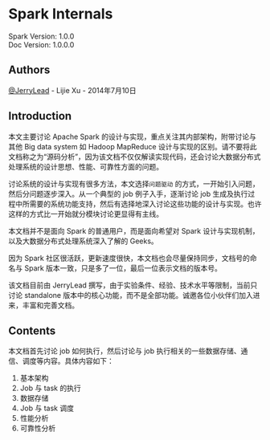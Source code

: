 # Spark Internals

Spark Version: 1.0.0  
Doc Version: 1.0.0.0

## Authors
 [@JerryLead](http://weibo.com/jerrylead) - Lijie Xu - 2014年7月10日 


## Introduction
本文主要讨论 Apache Spark 的设计与实现，重点关注其内部架构，附带讨论与其他 Big data system 如 Hadoop MapReduce 设计与实现的区别。请不要将此文档称之为“源码分析”，因为该文档不仅仅解读实现代码，还会讨论大数据分布式处理系统的设计思想、性能、可靠性方面的问题。

讨论系统的设计与实现有很多方法，本文选择`问题驱动` 的方式，一开始引入问题，然后分问题逐步深入。从一个典型的 job 例子入手，逐渐讨论 job 生成及执行过程中所需要的系统功能支持，然后有选择地深入讨论这些功能的设计与实现。也许这样的方式比一开始就分模块讨论更显得有主线。

本文档并不是面向 Spark 的普通用户，而是面向希望对 Spark 设计与实现机制，以及大数据分布式处理系统深入了解的 Geeks。

因为 Spark 社区很活跃，更新速度很快，本文档也会尽量保持同步，文档号的命名与 Spark 版本一致，只是多了一位，最后一位表示文档的版本号。

该文档目前由 JerryLead 撰写，由于实验条件、经验、技术水平等限制，当前只讨论 standalone 版本中的核心功能，而不是全部功能。诚邀各位小伙伴们加入进来，丰富和完善文档。

## Contents
本文档首先讨论 job 如何执行，然后讨论与 job 执行相关的一些数据存储、通信、调度等内容。具体内容如下：

1. 基本架构
2. Job 与 task 的执行
3. 数据存储
4. Job 与 task 调度
5. 性能分析
6. 可靠性分析

